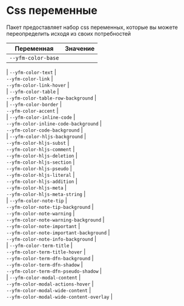 # Css переменные

Пакет предоставляет набор css переменных, которые вы можете переопределить исходя из своих потребностей


Переменная | Значение
----- | -----
`--yfm-color-base` | <span style="display:block;background-color:var(--yfm-color-base-private);width=15px;height=15px;" />
|
`--yfm-color-text` | <span style="display:block;background-color:var(--yfm-color-text-private);width=15px;height=15px;" />
`--yfm-color-link` | <span style="display:block;background-color:var(--yfm-color-link-private);width=15px;height=15px;" />
`--yfm-color-link-hover` | <span style="display:block;background-color:var(--yfm-color-link-hover-private);width=15px;height=15px;" />
|
`--yfm-color-table` | <span style="display:block;background-color:var(--yfm-color-table-private);width=15px;height=15px;" />
`--yfm-color-table-row-background` | <span style="display:block;background-color:var(--yfm-color-table-row-background-private);width=15px;height=15px;" />
|
`--yfm-color-border` | <span style="display:block;background-color:var(--yfm-color-border-private);width=15px;height=15px;" />
`--yfm-color-accent` | <span style="display:block;background-color:var(--yfm-color-accent-private);width=15px;height=15px;" />
|
`--yfm-color-inline-code` | <span style="display:block;background-color:var(--yfm-color-inline-code-private);width=15px;height=15px;" />
`--yfm-color-inline-code-background` | <span style="display:block;background-color:var(--yfm-color-inline-code-background-private);width=15px;height=15px;" />
`--yfm-color-code-background` | <span style="display:block;background-color:var(--yfm-color-code-background-private);width=15px;height=15px;" />
|
`--yfm-color-hljs-background` | <span style="display:block;background-color:var(--yfm-color-hljs-background-private);width=15px;height=15px;" />
`--yfm-color-hljs-subst` | <span style="display:block;background-color:var(--yfm-color-hljs-subst-private);width=15px;height=15px;" />
`--yfm-color-hljs-comment` | <span style="display:block;background-color:var(--yfm-color-hljs-comment-private);width=15px;height=15px;" />
`--yfm-color-hljs-deletion` | <span style="display:block;background-color:var(--yfm-color-hljs-deletion-private);width=15px;height=15px;" />
`--yfm-color-hljs-section` | <span style="display:block;background-color:var(--yfm-color-hljs-section-private);width=15px;height=15px;" />
`--yfm-color-hljs-pseudo` | <span style="display:block;background-color:var(--yfm-color-hljs-pseudo-private);width=15px;height=15px;" />
`--yfm-color-hljs-literal` | <span style="display:block;background-color:var(--yfm-color-hljs-literal-private);width=15px;height=15px;" />
`--yfm-color-hljs-addition` | <span style="display:block;background-color:var(--yfm-color-hljs-addition-private);width=15px;height=15px;" />
`--yfm-color-hljs-meta` | <span style="display:block;background-color:var(--yfm-color-hljs-meta-private);width=15px;height=15px;" />
`--yfm-color-hljs-meta-string` | <span style="display:block;background-color:var(--yfm-color-hljs-meta-string-private);width=15px;height=15px;" />
|
`--yfm-color-note-tip` | <span style="display:block;background-color:var(--yfm-color-note-tip-private);width=15px;height=15px;" />
`--yfm-color-note-tip-background` | <span style="display:block;background-color:var(--yfm-color-note-tip-background-private);width=15px;height=15px;" />
`--yfm-color-note-warning` | <span style="display:block;background-color:var(--yfm-color-note-warning-private);width=15px;height=15px;" />
`--yfm-color-note-warning-background` | <span style="display:block;background-color:var(--yfm-color-note-warning-background-private);width=15px;height=15px;" />
`--yfm-color-note-important` | <span style="display:block;background-color:var(--yfm-color-note-important-private);width=15px;height=15px;" />
`--yfm-color-note-important-background` | <span style="display:block;background-color:var(--yfm-color-note-important-background-private);width=15px;height=15px;" />
`--yfm-color-note-info-background` | <span style="display:block;background-color:var(--yfm-color-note-info-background-private);width=15px;height=15px;" />
|
`--yfm-color-term-title` | <span style="display:block;background-color:var(--yfm-color-term-title-private);width=15px;height=15px;" />
`--yfm-color-term-title-hover` | <span style="display:block;background-color:var(--yfm-color-term-title-hover-private);width=15px;height=15px;" />
`--yfm-color-term-dfn-background` | <span style="display:block;background-color:var(--yfm-color-term-dfn-background-private);width=15px;height=15px;" />
`--yfm-color-term-dfn-shadow` | <span style="display:block;background-color:var(--yfm-color-term-dfn-shadow-private);width=15px;height=15px;" />
`--yfm-color-term-dfn-pseudo-shadow` | <span style="display:block;background-color:var(--yfm-color-term-dfn-pseudo-shadow-private);width=15px;height=15px;" />
|
`--yfm-color-modal-content` | <span style="display:block;background-color:var(--yfm-color-modal-content-private);width=15px;height=15px;" />
`--yfm-color-modal-actions-hover` | <span style="display:block;background-color:var(--yfm-color-modal-actions-hover-private);width=15px;height=15px;" />
`--yfm-color-modal-wide-content` | <span style="display:block;background-color:var(--yfm-color-modal-wide-content-private);width=15px;height=15px;" />
`--yfm-color-modal-wide-content-overlay` | <span style="display:block;background-color:var(--yfm-color-modal-wide-content-overlay-private);width=15px;height=15px;" />